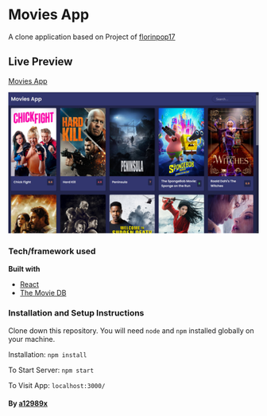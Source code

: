 # Movies App

A clone application based on Project of [florinpop17](https://github.com/florinpop17 'Florin Pop')

## Live Preview

[Movies App](https://movies-react-app-seven.vercel.app/ 'Movies React App')

![movies-react-app](./thumb.png)

### Tech/framework used

<b>Built with</b>

-   [React](https://reactjs.org/)
-   [The Movie DB](https://api.themoviedb.org/3/)

### Installation and Setup Instructions

Clone down this repository. You will need `node` and `npm` installed globally on your machine.

Installation: `npm install`

To Start Server: `npm start`

To Visit App: `localhost:3000/`

#### By **[a12989x](https://github.com/a12989x, 'Alexis Guzman')**
